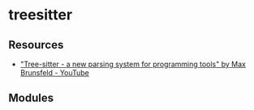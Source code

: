 # treesitter

Resources
---

- ["Tree-sitter - a new parsing system for programming tools" by Max Brunsfeld - YouTube][1]

<!-- Links -->
[1]: https://www.youtube.com/watch?v=Jes3bD6P0To&list=WL&index=4

<!-- Links end -->


Modules
---

